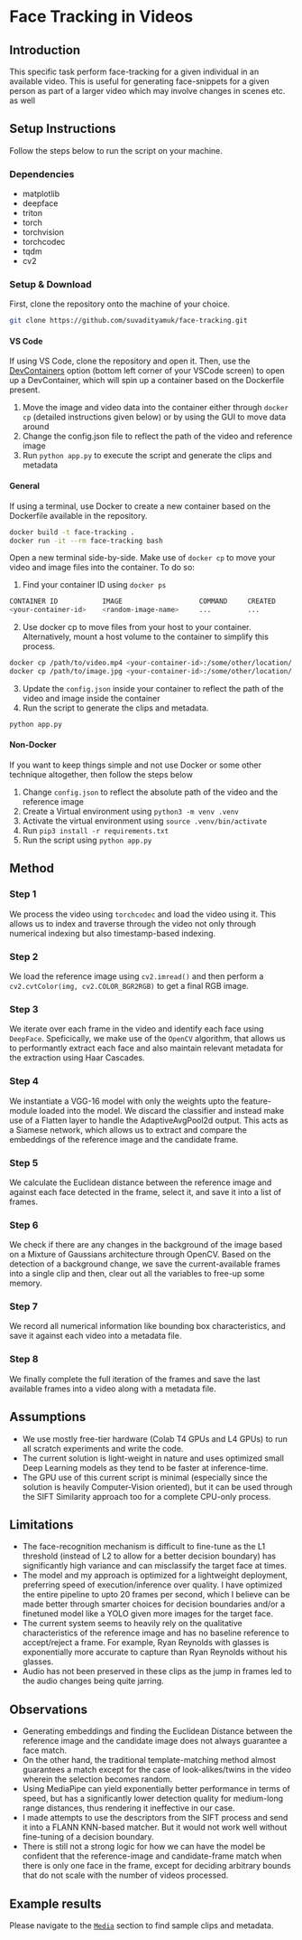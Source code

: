 # Face Tracking in Videos

## Introduction
This specific task perform face-tracking for a given individual in an available video. This is useful for generating face-snippets for a given person as part of a larger video which may involve changes in scenes etc. as well

## Setup Instructions

Follow the steps below to run the script on your machine.

### Dependencies
- matplotlib
- deepface
- triton
- torch
- torchvision
- torchcodec
- tqdm
- cv2

### Setup & Download
First, clone the repository onto the machine of your choice.
```bash
git clone https://github.com/suvadityamuk/face-tracking.git
```

#### VS Code
If using VS Code, clone the repository and open it. Then, use the [DevContainers](https://code.visualstudio.com/docs/devcontainers/containers) option (bottom left corner of your VSCode screen) to open up a DevContainer, which will spin up a container based on the Dockerfile present.

1. Move the image and video data into the container either through `docker cp` (detailed instructions given below) or by using the GUI to move data around
2. Change the config.json file to reflect the path of the video and reference image
3. Run `python app.py` to execute the script and generate the clips and metadata

#### General
If using a terminal, use Docker to create a new container based on the Dockerfile available in the repository.

```bash
docker build -t face-tracking .
docker run -it --rm face-tracking bash
```
Open a new terminal side-by-side. Make use of `docker cp` to move your video and image files into the container. To do so:

1. Find your container ID using `docker ps`
```bash
CONTAINER ID           IMAGE                   COMMAND     CREATED     STATUS      PORTS       NAMES
<your-container-id>    <random-image-name>     ...         ...         ...         ...         ...
```
2. Use docker cp to move files from your host to your container. Alternatively, mount a host volume to the container to simplify this process.
```bash
docker cp /path/to/video.mp4 <your-container-id>:/some/other/location/
docker cp /path/to/image.jpg <your-container-id>:/some/other/location/
```
3. Update the `config.json` inside your container to reflect the path of the video and image inside the container
4. Run the script to generate the clips and metadata.
```bash
python app.py
```

#### Non-Docker
If you want to keep things simple and not use Docker or some other technique altogether, then follow the steps below

1. Change `config.json` to reflect the absolute path of the video and the reference image
2. Create a Virtual environment using `python3 -m venv .venv`
3. Activate the virtual environment using `source .venv/bin/activate`
3. Run `pip3 install -r requirements.txt`
4. Run the script using `python app.py`

## Method

### Step 1
We process the video using `torchcodec` and load the video using it. This allows us to index and traverse through the video not only through numerical indexing but also timestamp-based indexing.

### Step 2
We load the reference image using `cv2.imread()` and then perform a `cv2.cvtColor(img, cv2.COLOR_BGR2RGB)` to get a final RGB image.

### Step 3
We iterate over each frame in the video and identify each face using `DeepFace`. Speficically, we make use of the `OpenCV` algorithm, that allows us to performantly extract each face and also maintain relevant metadata for the extraction using Haar Cascades.

### Step 4
We instantiate a VGG-16 model with only the weights upto the feature-module loaded into the model. We discard the classifier and instead make use of a Flatten layer to handle the AdaptiveAvgPool2d output. This acts as a Siamese network, which allows us to extract and compare the embeddings of the reference image and the candidate frame.

### Step 5
We calculate the Euclidean distance between the reference image and against each face detected in the frame, select it, and save it into a list of frames.

### Step 6
We check if there are any changes in the background of the image based on a Mixture of Gaussians architecture through OpenCV. Based on the detection of a background change, we save the current-available frames into a single clip and then, clear out all the variables to free-up some memory.

### Step 7
We record all numerical information like bounding box characteristics, and save it against each video into a metadata file.

### Step 8
We finally complete the full iteration of the frames and save the last available frames into a video along with a metadata file.

## Assumptions
- We use mostly free-tier hardware (Colab T4 GPUs and L4 GPUs) to run all scratch experiments and write the code.
- The current solution is light-weight in nature and uses optimized small Deep Learning models as they tend to be faster at inference-time.
- The GPU use of this current script is minimal (especially since the solution is heavily Computer-Vision oriented), but it can be used through the SIFT Similarity approach too for a complete CPU-only process.

## Limitations
- The face-recognition mechanism is difficult to fine-tune as the L1 threshold (instead of L2 to allow for a better decision boundary) has significantly high variance and can misclassify the target face at times.
- The model and my approach is optimized for a lightweight deployment, preferring speed of execution/inference over quality. I have optimized the entire pipeline to upto 20 frames per second, which I believe can be made better through smarter choices for decision boundaries and/or a finetuned model like a YOLO given more images for the target face.
- The current system seems to heavily rely on the qualitative characteristics of the reference image and has no baseline reference to accept/reject a frame. For example, Ryan Reynolds with glasses is exponentially more accurate to capture than Ryan Reynolds without his glasses.
- Audio has not been preserved in these clips as the jump in frames led to the audio changes being quite jarring.

## Observations
- Generating embeddings and finding the Euclidean Distance between the reference image and the candidate image does not always guarantee a face match.
- On the other hand, the traditional template-matching method almost guarantees a match except for the case of look-alikes/twins in the video wherein the selection becomes random.
- Using MediaPipe can yield exponentially better performance in terms of speed, but has a significantly lower detection quality for medium-long range distances, thus rendering it ineffective in our case.
- I made attempts to use the descriptors from the SIFT process and send it into a FLANN KNN-based matcher. But it would not work well without fine-tuning of a decision boundary.
- There is still not a strong logic for how we can have the model be confident that the reference-image and candidate-frame match when there is only one face in the frame, except for deciding arbitrary bounds that do not scale with the number of videos processed.

## Example results

Please navigate to the [`Media`](./media) section to find sample clips and metadata.